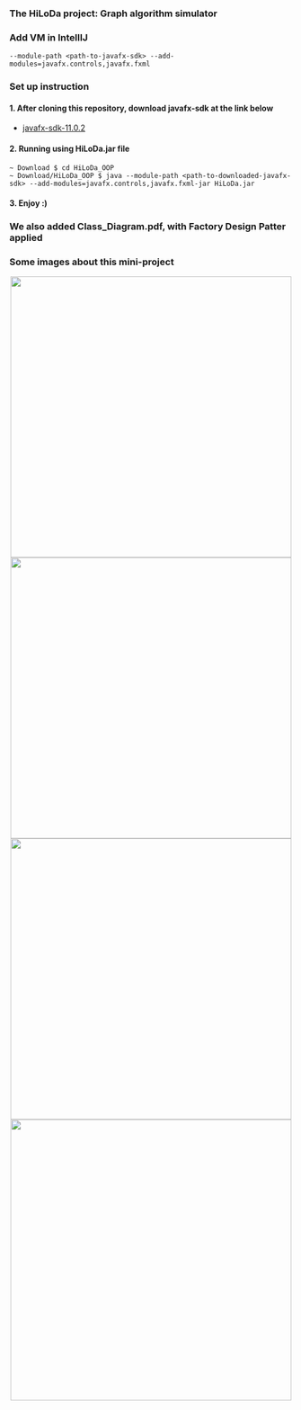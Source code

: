 ### The HiLoDa project: Graph algorithm simulator

### Add VM in IntellIJ
```
--module-path <path-to-javafx-sdk> --add-modules=javafx.controls,javafx.fxml
```

### Set up instruction
#### 1. After cloning this repository, download javafx-sdk at the link below
- [javafx-sdk-11.0.2](https://drive.google.com/drive/folders/1x1vuTBdAnfiFtPEXmi0QSfCvyftEDQ3l?usp=sharing)

#### 2. Running using HiLoDa.jar file
```
~ Download $ cd HiLoDa_OOP
~ Download/HiLoDa_OOP $ java --module-path <path-to-downloaded-javafx-sdk> --add-modules=javafx.controls,javafx.fxml-jar HiLoDa.jar
```
#### 3. Enjoy :)

### We also added Class_Diagram.pdf, with Factory Design Patter applied

### Some images about this mini-project

<p align="center">
  <img src="https://github.com/HMDLong/HiLoDa_OOP/blob/main/image/start.png" width="500" />
  <img src="https://github.com/HMDLong/HiLoDa_OOP/blob/main/image/input_weight.png" width="500" />
  <img src="https://github.com/HMDLong/HiLoDa_OOP/blob/main/image/prim_algorithm.png" width="500" />
  <img src="https://github.com/HMDLong/HiLoDa_OOP/blob/main/image/dijkstra_algorithm.png" width="500" />
</p>
